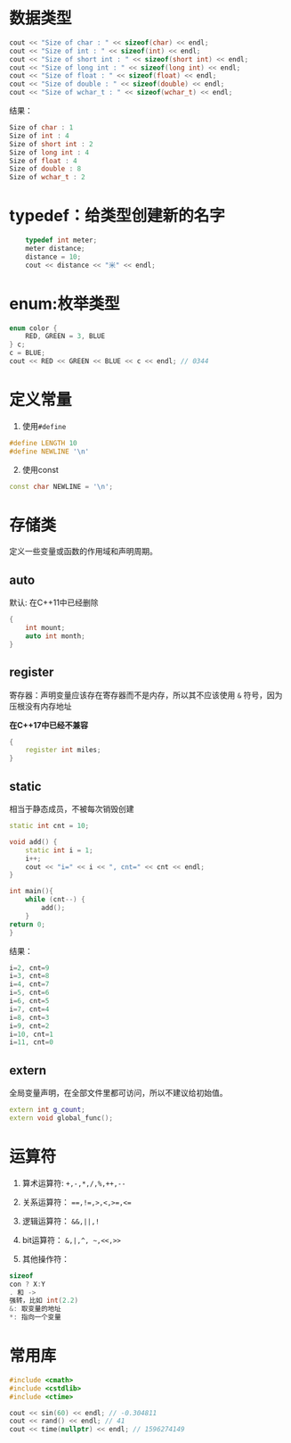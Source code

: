
# 数据类型

```c++
cout << "Size of char : " << sizeof(char) << endl;
cout << "Size of int : " << sizeof(int) << endl;
cout << "Size of short int : " << sizeof(short int) << endl;
cout << "Size of long int : " << sizeof(long int) << endl;
cout << "Size of float : " << sizeof(float) << endl;
cout << "Size of double : " << sizeof(double) << endl;
cout << "Size of wchar_t : " << sizeof(wchar_t) << endl;
```
结果：
```c++
Size of char : 1
Size of int : 4
Size of short int : 2
Size of long int : 4
Size of float : 4
Size of double : 8
Size of wchar_t : 2
```

# typedef：给类型创建新的名字

```c++
    typedef int meter;
    meter distance;
    distance = 10;
    cout << distance << "米" << endl;
```

# enum:枚举类型

```c++
enum color {
    RED, GREEN = 3, BLUE
} c;
c = BLUE;
cout << RED << GREEN << BLUE << c << endl; // 0344
```

# 定义常量

1. 使用`#define`
```c++
#define LENGTH 10
#define NEWLINE '\n'
```
2. 使用const
```c++
const char NEWLINE = '\n';
```

# 存储类

定义一些变量或函数的作用域和声明周期。

## auto

默认: 在C++11中已经删除

```c++
{
    int mount;
    auto int month;
}
```
## register

寄存器：声明变量应该存在寄存器而不是内存，所以其不应该使用 `&` 符号，因为压根没有内存地址

**在C++17中已经不兼容**

```c++
{
    register int miles;
}
```

## static

相当于静态成员，不被每次销毁创建

```c++
static int cnt = 10;

void add() {
    static int i = 1;
    i++;
    cout << "i=" << i << ", cnt=" << cnt << endl;
}

int main(){
    while (cnt--) {
        add();
    }
return 0;
}
```
结果：
```c++
i=2, cnt=9
i=3, cnt=8
i=4, cnt=7
i=5, cnt=6
i=6, cnt=5
i=7, cnt=4
i=8, cnt=3
i=9, cnt=2
i=10, cnt=1
i=11, cnt=0
```

## extern

全局变量声明，在全部文件里都可访问，所以不建议给初始值。

```c++
extern int g_count;
extern void global_func();
```

# 运算符

1. 算术运算符: `+,-,*,/,%,++,--`

2. 关系运算符： `==,!=,>,<,>=,<=`

3. 逻辑运算符： `&&,||,!`

4. bit运算符： `&,|,^, ~,<<,>>`

5. 其他操作符：
```c++
sizeof
con ? X:Y
. 和 ->
强转，比如 int(2.2)
&: 取变量的地址
*: 指向一个变量
```

# 常用库

```c++
#include <cmath>
#include <cstdlib>
#include <ctime>

cout << sin(60) << endl; // -0.304811
cout << rand() << endl; // 41
cout << time(nullptr) << endl; // 1596274149
```


